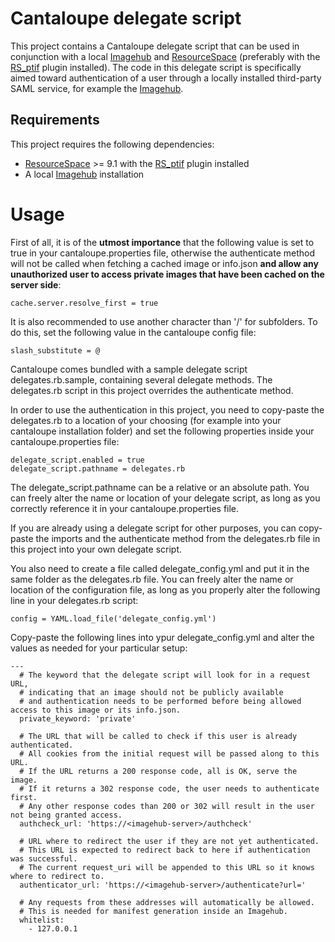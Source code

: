 # Cantaloupe delegate script

This project contains a Cantaloupe delegate script that can be used in conjunction with a local [Imagehub](https://github.com/kmska/ImageHub) and [ResourceSpace](https://www.resourcespace.com/get) (preferably with the [RS_ptif](https://github.com/kmska/RS_ptif) plugin installed). The code in this delegate script is specifically aimed toward authentication of a user through a locally installed third-party SAML service, for example the [Imagehub](https://github.com/kmska/ImageHub).


## Requirements

This project requires the following dependencies:
* [ResourceSpace](https://www.resourcespace.com/get) >= 9.1 with the [RS_ptif](https://github.com/kmska/RS_ptif) plugin installed
* A local [Imagehub](https://github.com/kmska/ImageHub) installation

# Usage

First of all, it is of the **utmost importance** that the following value is set to true in your cantaloupe.properties file, otherwise the authenticate method will not be called when fetching a cached image or info.json **and allow any unauthorized user to access private images that have been cached on the server side**:
```
cache.server.resolve_first = true
```

It is also recommended to use another character than '/' for subfolders. To do this, set the following value in the cantaloupe config file:
```
slash_substitute = @
```
 
Cantaloupe comes bundled with a sample delegate script delegates.rb.sample, containing several delegate methods. The delegates.rb script in this project overrides the authenticate method.

In order to use the authentication in this project, you need to copy-paste the delegates.rb to a location of your choosing (for example into your cantaloupe installation folder) and set the following properties inside your cantaloupe.properties file:
```
delegate_script.enabled = true
delegate_script.pathname = delegates.rb
```
The delegate_script.pathname can be a relative or an absolute path. You can freely alter the name or location of your delegate script, as long as you correctly reference it in your cantaloupe.properties file.

If you are already using a delegate script for other purposes, you can copy-paste the imports and the authenticate method from the delegates.rb file in this project into your own delegate script.

You also need to create a file called delegate_config.yml and put it in the same folder as the delegates.rb file. You can freely alter the name or location of the configuration file, as long as you properly alter the following line in your delegates.rb script:
```
config = YAML.load_file('delegate_config.yml')
```

Copy-paste the following lines into ypur delegate_config.yml and alter the values as needed for your particular setup:
```
---
  # The keyword that the delegate script will look for in a request URL,
  # indicating that an image should not be publicly available
  # and authentication needs to be performed before being allowed access to this image or its info.json.
  private_keyword: 'private'

  # The URL that will be called to check if this user is already authenticated.
  # All cookies from the initial request will be passed along to this URL.
  # If the URL returns a 200 response code, all is OK, serve the image.
  # If it returns a 302 response code, the user needs to authenticate first.
  # Any other response codes than 200 or 302 will result in the user not being granted access.
  authcheck_url: 'https://<imagehub-server>/authcheck'

  # URL where to redirect the user if they are not yet authenticated.
  # This URL is expected to redirect back to here if authentication was successful.
  # The current request_uri will be appended to this URL so it knows where to redirect to.
  authenticator_url: 'https://<imagehub-server>/authenticate?url='

  # Any requests from these addresses will automatically be allowed.
  # This is needed for manifest generation inside an Imagehub.
  whitelist:
    - 127.0.0.1

```
